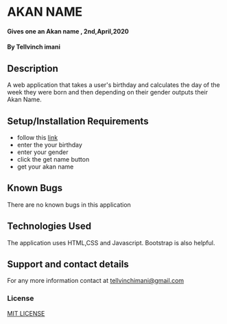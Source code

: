 # AKAN NAME
####  Gives one an Akan name , 2nd,April,2020
#### By Tellvinch imani
## Description
A web application that takes a user's birthday and calculates the day of the week they were born and then depending on their gender outputs their Akan Name.  
## Setup/Installation Requirements
* follow this [link](https://tellvinch.github.io/know-your-akan-name/)
* enter the your birthday
* enter your gender
* click the get name button
* get your akan name

## Known Bugs
There are no known bugs in this application
## Technologies Used
The application uses HTML,CSS and Javascript.
Bootstrap is also helpful.
## Support and contact details
For any  more information contact at tellvinchimani@gmail.com
### License
<p><a href="License.md">MIT LICENSE</a></p
 
